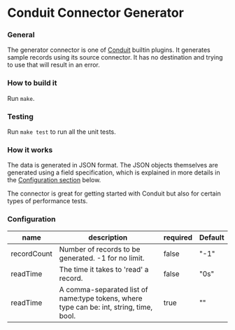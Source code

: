 # Conduit Connector Generator

### General
The generator connector is one of [Conduit](https://github.com/ConduitIO/conduit) builtin plugins.
It generates sample records using its source connector.
It has no destination and trying to use that will result in an error.

### How to build it
Run `make`.

### Testing
Run `make test` to run all the unit tests.

### How it works
The data is generated in JSON format. The JSON objects themselves are generated using a field specification, which is 
explained in more details in the [Configuration section](#Configuration) below.

The connector is great for getting started with Conduit but also for certain types of performance tests.

### Configuration
| name          | description                                                                                | required | Default |
|---------------|--------------------------------------------------------------------------------------------|----------|---------|
| recordCount   | Number of records to be generated. -1 for no limit.                                        | false    | "-1"    |
| readTime      | The time it takes to 'read' a record.                                                      | false    | "0s"    |
| readTime      | A comma-separated list of name:type tokens, where type can be: int, string, time, bool.    | true     | ""      |

